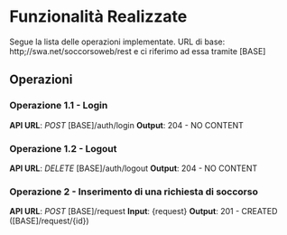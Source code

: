 # Funzionalità Realizzate
Segue la lista delle operazioni implementate.
URL di base: http;//swa.net/soccorsoweb/rest e ci riferimo ad essa tramite [BASE]
## Operazioni
### Operazione 1.1 - Login
**API URL**: _POST_ [BASE]/auth/login
**Output**: 204 - NO CONTENT

### Operazione 1.2 - Logout
**API URL**: _DELETE_ [BASE]/auth/logout
**Output**: 204 - NO CONTENT

### Operazione 2 - Inserimento di una richiesta di soccorso
**API URL**: _POST_ [BASE]/request
**Input**: {request}
**Output**: 201 - CREATED ([BASE]/request/{id})